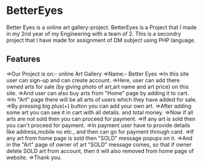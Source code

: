 # BetterEyes
Better Eyes is a online art gallery-project.
BetterEyes is a Project that I made in my 2nd year of my Engineering with a team of 2.
This is a secondry project that I have made for assignment of DM subject using PHP language.



## Features
=>Our Project is on:- online Art Gallery
=>Name:- Better Eyes
=>In this site user can sign-up and can create account.
=>Here, user can add there owned arts for sale
    (by giving photo of art,art name and art price) on this site.
=>And user can also buy arts from "Home" page by 
    adding it to cart.
=>In "Art" page there will be all arts of users
    which they have added for sale.
=>By pressing big plus(+) button you can add your own art.
=>After adding some art you can see it in cart with all details.
    and total money.
=>Now if all arts are not sold then you can proceed for payment.
=>If any art is sold then you can't proceed for payment.
=>In payment user have to provide details like address,mobile no
    etc., and then can go for payment through card.
=>If any art from home page is sold then "SOLD" message popups
    on it.
=>And in the "Art" page of owner of art "SOLD" message comes, 
    so that if owner delete SOLD art from account, then it will also
    removed from home page of website.
=>Thank you.
